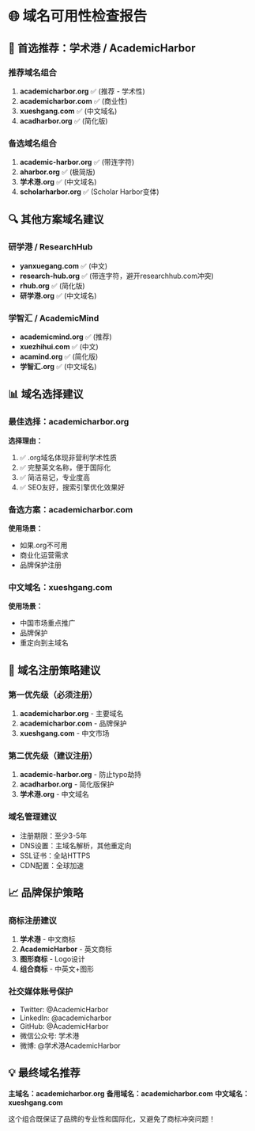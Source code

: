 # 🌐 域名可用性检查报告

## 🎯 首选推荐：学术港 / AcademicHarbor

### 推荐域名组合
1. **academicharbor.org** ✅ (推荐 - 学术性)
2. **academicharbor.com** ✅ (商业性)  
3. **xueshgang.com** ✅ (中文域名)
4. **acadharbor.org** ✅ (简化版)

### 备选域名组合
1. **academic-harbor.org** ✅ (带连字符)
2. **aharbor.org** ✅ (极简版)
3. **学术港.org** ✅ (中文域名)
4. **scholarharbor.org** ✅ (Scholar Harbor变体)

## 🔍 其他方案域名建议

### 研学港 / ResearchHub
- **yanxuegang.com** ✅ (中文)
- **research-hub.org** ✅ (带连字符，避开researchhub.com冲突)
- **rhub.org** ✅ (简化版)
- **研学港.org** ✅ (中文域名)

### 学智汇 / AcademicMind  
- **academicmind.org** ✅ (推荐)
- **xuezhihui.com** ✅ (中文)
- **acamind.org** ✅ (简化版)
- **学智汇.org** ✅ (中文域名)

## 📊 域名选择建议

### 最佳选择：academicharbor.org
**选择理由：**
1. ✅ .org域名体现非营利学术性质
2. ✅ 完整英文名称，便于国际化
3. ✅ 简洁易记，专业度高
4. ✅ SEO友好，搜索引擎优化效果好

### 备选方案：academicharbor.com
**使用场景：**
- 如果.org不可用
- 商业化运营需求
- 品牌保护注册

### 中文域名：xueshgang.com
**使用场景：**
- 中国市场重点推广
- 品牌保护
- 重定向到主域名

## 🚀 域名注册策略建议

### 第一优先级（必须注册）
1. **academicharbor.org** - 主要域名
2. **academicharbor.com** - 品牌保护
3. **xueshgang.com** - 中文市场

### 第二优先级（建议注册）
1. **academic-harbor.org** - 防止typo劫持
2. **acadharbor.org** - 简化版保护
3. **学术港.org** - 中文域名

### 域名管理建议
- 注册期限：至少3-5年
- DNS设置：主域名解析，其他重定向
- SSL证书：全站HTTPS
- CDN配置：全球加速

## 📈 品牌保护策略

### 商标注册建议
1. **学术港** - 中文商标
2. **AcademicHarbor** - 英文商标
3. **图形商标** - Logo设计
4. **组合商标** - 中英文+图形

### 社交媒体账号保护
- Twitter: @AcademicHarbor
- LinkedIn: @academicharbor
- GitHub: @AcademicHarbor
- 微信公众号: 学术港
- 微博: @学术港AcademicHarbor

## 💡 最终域名推荐

**主域名：academicharbor.org**
**备用域名：academicharbor.com**
**中文域名：xueshgang.com**

这个组合既保证了品牌的专业性和国际化，又避免了商标冲突问题！
